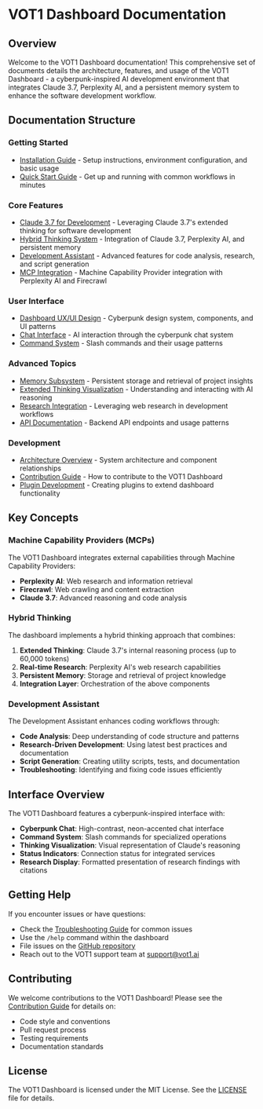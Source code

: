 # VOT1 Dashboard Documentation

## Overview

Welcome to the VOT1 Dashboard documentation! This comprehensive set of documents details the architecture, features, and usage of the VOT1 Dashboard - a cyberpunk-inspired AI development environment that integrates Claude 3.7, Perplexity AI, and a persistent memory system to enhance the software development workflow.

## Documentation Structure

### Getting Started

- [Installation Guide](installation.md) - Setup instructions, environment configuration, and basic usage
- [Quick Start Guide](quick_start.md) - Get up and running with common workflows in minutes

### Core Features

- [Claude 3.7 for Development](claude_3_7_development.md) - Leveraging Claude 3.7's extended thinking for software development
- [Hybrid Thinking System](hybrid_thinking.md) - Integration of Claude 3.7, Perplexity AI, and persistent memory
- [Development Assistant](development_assistant.md) - Advanced features for code analysis, research, and script generation
- [MCP Integration](mcp_integration.md) - Machine Capability Provider integration with Perplexity AI and Firecrawl

### User Interface

- [Dashboard UX/UI Design](dashboard_ux.md) - Cyberpunk design system, components, and UI patterns
- [Chat Interface](chat_interface.md) - AI interaction through the cyberpunk chat system
- [Command System](command_system.md) - Slash commands and their usage patterns

### Advanced Topics

- [Memory Subsystem](memory_subsystem.md) - Persistent storage and retrieval of project insights
- [Extended Thinking Visualization](thinking_visualization.md) - Understanding and interacting with AI reasoning
- [Research Integration](research_integration.md) - Leveraging web research in development workflows
- [API Documentation](api_documentation.md) - Backend API endpoints and usage patterns

### Development

- [Architecture Overview](architecture.md) - System architecture and component relationships
- [Contribution Guide](contribution.md) - How to contribute to the VOT1 Dashboard
- [Plugin Development](plugin_development.md) - Creating plugins to extend dashboard functionality

## Key Concepts

### Machine Capability Providers (MCPs)

The VOT1 Dashboard integrates external capabilities through Machine Capability Providers:

- **Perplexity AI**: Web research and information retrieval
- **Firecrawl**: Web crawling and content extraction
- **Claude 3.7**: Advanced reasoning and code analysis

### Hybrid Thinking

The dashboard implements a hybrid thinking approach that combines:

1. **Extended Thinking**: Claude 3.7's internal reasoning process (up to 60,000 tokens)
2. **Real-time Research**: Perplexity AI's web research capabilities
3. **Persistent Memory**: Storage and retrieval of project knowledge
4. **Integration Layer**: Orchestration of the above components

### Development Assistant

The Development Assistant enhances coding workflows through:

- **Code Analysis**: Deep understanding of code structure and patterns
- **Research-Driven Development**: Using latest best practices and documentation
- **Script Generation**: Creating utility scripts, tests, and documentation
- **Troubleshooting**: Identifying and fixing code issues efficiently

## Interface Overview

The VOT1 Dashboard features a cyberpunk-inspired interface with:

- **Cyberpunk Chat**: High-contrast, neon-accented chat interface
- **Command System**: Slash commands for specialized operations
- **Thinking Visualization**: Visual representation of Claude's reasoning
- **Status Indicators**: Connection status for integrated services
- **Research Display**: Formatted presentation of research findings with citations

## Getting Help

If you encounter issues or have questions:

- Check the [Troubleshooting Guide](troubleshooting.md) for common issues
- Use the `/help` command within the dashboard
- File issues on the [GitHub repository](https://github.com/vot1/dashboard/issues)
- Reach out to the VOT1 support team at support@vot1.ai

## Contributing

We welcome contributions to the VOT1 Dashboard! Please see the [Contribution Guide](contribution.md) for details on:

- Code style and conventions
- Pull request process
- Testing requirements
- Documentation standards

## License

The VOT1 Dashboard is licensed under the MIT License. See the [LICENSE](../LICENSE) file for details. 